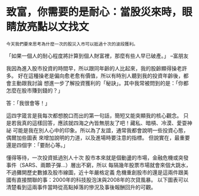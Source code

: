 # 致富，你需要的是耐心：當股災來時，眼睛放亮點以文找文

 `今天我們要來思考為什麼一次的股災入市可以抵過十次的波段獲利。`
 
 
 「如果一個人的耐心程度將計算到個人財富裡，那麼有些人早已破產。」 –富朋友

我因為進入股市投資的時間早，所以跟同年齡的人比起來，我的股齡顯得操老許多。
好在這種操老是偏向愈老愈有價值，所以有時別人聽到我的投資年齡後，都會主動跟我討論
想進一步了解投資獲利的「秘訣」。其中我常被問到的是：「你都怎麼在股市賺到錢的？」

答：「我很會等！」

這四字箴言是我每次都想脫口而出的第一句話，簡短又能突顯我的核心觀念。
只是若我真的這樣回答，應該就四海之內皆無朋友了吧！藏私、暗槓、冷漠、愛耍神祕
可能是我在別人心中的印象。所以為了友誼，通常我都會說明一些投資心態，偶爾加些圖表
來增加說明的力道，以及進場時要注意的指標。
但說實在，最重要還是四個字：「要耐心等。」


  懂得等待，一次投資抵過別人十次
股市本來就是個動盪的市場，金融危機或突發事件（SARS、兩顆子彈…）層出不窮，所以
每隔幾年股票市場就會來個大跳水，不過攤開歷史數據及股市線圖，近十年嚴格定義
危機重創股市的還是這兩件跟美國有直接關聯的事：2000年的科技股泡沫與2008年的次貸風暴。
以下圖表可以清楚看到這兩事件當時從高點掉落的慘況及事後報酬回升的可觀。